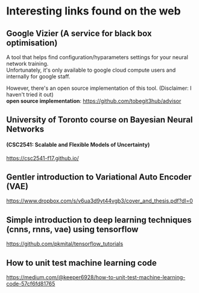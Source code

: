 # Interesting links found on the web

## Google Vizier (A service for black box optimisation)
A tool that helps find configuration/hyparameters settings for your neural network training.  
Unfortunately, it's only available to google cloud compute users and internally for google staff.  
  
However, there's an open source implementation of this tool. (Disclaimer: I haven't tried it out)  
**open source implementation**: https://github.com/tobegit3hub/advisor


## University of Toronto course on Bayesian Neural Networks
#### (CSC2541: Scalable and Flexible Models of Uncertainty)  
https://csc2541-f17.github.io/

## Gentler introduction to Variational Auto Encoder (VAE)
https://www.dropbox.com/s/v6ua3d9yt44vgb3/cover_and_thesis.pdf?dl=0

## Simple introduction to deep learning techniques (cnns, rnns, vae) using tensorflow
https://github.com/pkmital/tensorflow_tutorials

## How to unit test machine learning code
https://medium.com/@keeper6928/how-to-unit-test-machine-learning-code-57cf6fd81765
